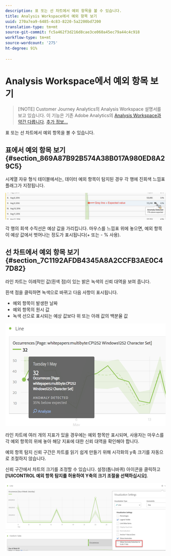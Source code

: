 ```yaml
---
description: 표 또는 선 차트에서 예외 항목을 볼 수 있습니다.
title: Analysis Workspace에서 예외 항목 보기
uuid: 270a7ea9-6485-4c83-8220-5a2200bd7200
translation-type: tm+mt
source-git-commit: fc5a462f3d216d8cae3ce060a45ec79a44c4c918
workflow-type: tm+mt
source-wordcount: '275'
ht-degree: 91%

---
```



# Analysis Workspace에서 예외 항목 보기

>[!NOTE] Customer Journey Analytics의 Analysis Workspace 설명서를 보고 있습니다. 이 기능은 기존 Adobe Analytics의 [Analysis Workspace과 약간 다릅니다](https://docs.adobe.com/content/help/ko-KR/analytics/analyze/analysis-workspace/home.html). [추가 정보...](/help/getting-started/cja-aa.md)

표 또는 선 차트에서 예외 항목을 볼 수 있습니다.

## 표에서 예외 항목 보기 {#section_869A87B92B574A38B017A980ED8A29C5}

시계열 자유 형식 테이블에서는, 데이터 예외 항목이 탐지된 경우 각 행에 진회색 느낌표 플래그가 지정됩니다.

![](assets/anomaly_detected.png)

각 행의 회색 수직선은 예상 값을 가리킵니다. 마우스를 느낌표 위에 놓으면, 예외 항목이 예상 값에서 벗어나는 정도가 표시됩니다(+ 또는 - % 사용).

## 선 차트에서 예외 항목 보기 {#section_7C1192AFDB4345A8A2CCFB3AE0C47D82}

라인 차트는 이례적인 값(흰색 점)이 있는 밝은 녹색의 신뢰 대역을 보여 줍니다.

흰색 점을 클릭하면 녹색으로 바뀌고 다음 사항이 표시됩니다.

* 예외 항목이 발생한 날짜
* 예외 항목의 원시 값
* 녹색 선으로 표시되는 예상 값보다 위 또는 아래 값의 백분율 값

<!--* The Analyze link to start [Contribution Analysis](/help/analysis-workspace/virtual-analyst/contribution-analysis/ca-tokens.md).-->

![](assets/anomaly_linechart.png)

라인 차트에 여러 개의 지표가 있을 경우에는 예외 항목만 표시되며, 사용자는 마우스를 각 예외 항목의 위에 놓아 해당 지표에 대한 신뢰 대역을 확인해야 합니다.

예외 항목 탐지 신뢰 구간은 차트를 읽기 쉽게 만들기 위해 시각화의 y축 크기를 자동으로 조절하지 않습니다.

신뢰 구간에서 차트의 크기를 조정할 수 있습니다. 설정(톱니바퀴) 아이콘을 클릭하고 **[!UICONTROL 예외 항목 탐지를 허용하여 Y축의 크기 조절을 선택하십시오]**.

![](assets/scale-y-axis.png)

